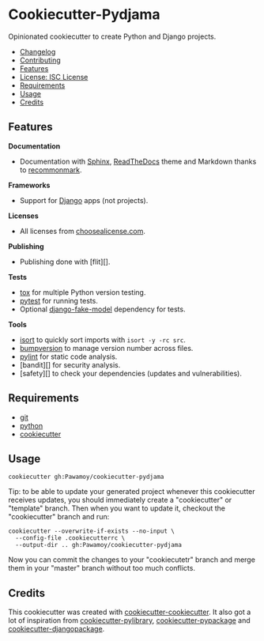 # Cookiecutter-Pydjama

<!-- badge list -->
Opinionated cookiecutter to create Python and Django projects.

<!-- logo -->

- [Changelog](CHANGELOG.md)
- [Contributing](CONTRIBUTING.md)
- [Features](#features)
- [License: ISC License](LICENSE)
- [Requirements](#requirements)
- [Usage](#usage)
- [Credits](#credits)

## Features
**Documentation**
- Documentation with [Sphinx][], [ReadTheDocs][] theme
  and Markdown thanks to [recommonmark][].

**Frameworks**
- Support for [Django][] apps (not projects).

**Licenses**
- All licenses from [choosealicense.com][].

**Publishing**
- Publishing done with [flit][].

**Tests**
- [tox][] for multiple Python version testing.
- [pytest][] for running tests.
- Optional [django-fake-model][] dependency for tests.

**Tools**
- [isort][] to quickly sort imports with `isort -y -rc src`.
- [bumpversion][] to manage version number across files.
- [pylint][] for static code analysis.
- [bandit][] for security analysis.
- [safety][] to check your dependencies (updates and vulnerabilities).

## Requirements
- [git][]
- [python][]
- [cookiecutter][]

## Usage
```
cookiecutter gh:Pawamoy/cookiecutter-pydjama
```

Tip: to be able to update your generated project whenever this cookiecutter
receives updates, you should immediately create a "cookiecutter" or "template"
branch. Then when you want to update it, checkout the "cookiecutter" branch
and run:

```
cookiecutter --overwrite-if-exists --no-input \
  --config-file .cookiecutterrc \
  --output-dir .. gh:Pawamoy/cookiecutter-pydjama
```

Now you can commit the changes to your "cookiecutetr" branch and merge them
in your "master" branch without too much conflicts.


## Credits
This cookiecutter was created with [cookiecutter-cookiecutter]().
It also got a lot of inspiration from [cookiecutter-pylibrary][],
[cookiecutter-pypackage][] and [cookiecutter-djangopackage][].


[bumpversion]: https://pypi.python.org/pypi/bumpversion
[choosealicense.com]: https://choosealicense.com/appendix/
[cookiecutter]: https://github.com/audreyr/cookiecutter
[cookiecutter-djangopackage]: https://github.com/pydanny/cookiecutter-djangopackage
[cookiecutter-cookiecutter]: https://github.com/Pawamoy/cookiecutter-cookiecutter
[cookiecutter-pylibrary]: https://github.com/ionelmc/cookiecutter-pylibrary
[cookiecutter-pypackage]: https://github.com/audreyr/cookiecutter-pypackage
[Django]: https://www.djangoproject.com/
[django-fake-model]: https://github.com/erm0l0v/django-fake-model
[git]: https://git-scm.com/downloads
[isort]: https://pypi.python.org/pypi/isort
[pylint]: https://github.com/PyCQA/pylint
[pytest]: http://pytest.org/
[python]: https://www.python.org/downloads/
[ReadTheDocs]: https://readthedocs.org/
[recommonmark]: https://github.com/rtfd/recommonmark
[Sphinx]: http://sphinx-doc.org/
[tox]: http://testrun.org/tox/
